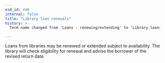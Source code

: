 ```yaml
---
esd_id: 440
internal: false
title: "Library loan renewals"
history: >-
  Term name changed from 'Loans - renewing/extending' to 'Library loans - renewing/extending' and scope notes added in version 2.02. Term name changed from 'Library loans - renewing/extending' to 'Libraries - loan renewals' in version 3.00. Name changed to 'Library loan renewals' in version 4.00.

---
```


Loans from libraries may be renewed or extended subject to availability.  The library will check eligibility for renewal and advise the borrower of the revised return date.


